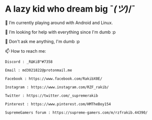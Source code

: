 # A lazy kid who dream big ¯_(ツ)_/¯

🔭 I’m currently playing around with Android and Linux.

🤔 I’m looking for help with everything since I'm dumb :p

💬 Don't ask me anything, I'm dumb :p

📫 How to reach me:

    Discord : _RΔKiB™#7358

    Email : md3021822@protonmail.me

    Facebook : https://www.facebook.com/RakibX0E/

    Instagram : https://www.instagram.com/RZF_rakib/

    Twitter : https://twitter.com/_supremerakib

    Pinterest : https://www.pinterest.com/HMTheBoy154

    SupremeGamers forum : https://supreme-gamers.com/m/rzfrakib.44390/
